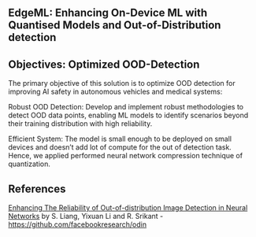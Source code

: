 ## EdgeML: Enhancing On-Device ML with Quantised Models and Out-of-Distribution detection

## Objectives: Optimized OOD-Detection
The primary objective of this solution is to optimize OOD detection for improving AI safety in autonomous vehicles and medical systems:

Robust OOD Detection: Develop and implement robust methodologies to detect OOD data points, enabling ML models to identify scenarios beyond their training distribution with high reliability.

Efficient System: The model is small enough to be deployed on small devices and doesn’t add lot of compute for the out of detection task. Hence, we applied performed neural network compression technique of quantization.


## References
[Enhancing The Reliability of Out-of-distribution Image Detection in Neural Networks](https://arxiv.org/abs/1706.02690) by S. Liang, Yixuan Li and R. Srikant - https://github.com/facebookresearch/odin